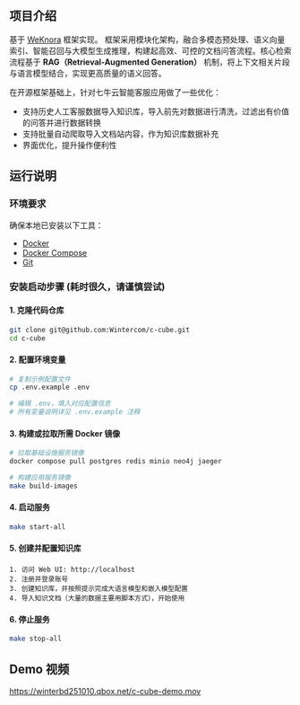 ## 项目介绍

基于 [WeKnora](https://github.com/Tencent/WeKnora) 框架实现。 框架采用模块化架构，融合多模态预处理、语义向量索引、智能召回与大模型生成推理，构建起高效、可控的文档问答流程。核心检索流程基于 **RAG（Retrieval-Augmented Generation）** 机制，将上下文相关片段与语言模型结合，实现更高质量的语义回答。

在开源框架基础上，针对七牛云智能客服应用做了一些优化：
- 支持历史人工客服数据导入知识库，导入前先对数据进行清洗，过滤出有价值的问答并进行数据转换
- 支持批量自动爬取导入文档站内容，作为知识库数据补充
- 界面优化，提升操作便利性

## 运行说明

### 环境要求

确保本地已安装以下工具：

* [Docker](https://www.docker.com/)
* [Docker Compose](https://docs.docker.com/compose/)
* [Git](https://git-scm.com/)

### 安装启动步骤 (耗时很久，请谨慎尝试)

#### 1. 克隆代码仓库

```bash
git clone git@github.com:Wintercom/c-cube.git
cd c-cube
```

#### 2. 配置环境变量

```bash
# 复制示例配置文件
cp .env.example .env

# 编辑 .env，填入对应配置信息
# 所有变量说明详见 .env.example 注释
```

#### 3. 构建或拉取所需 Docker 镜像

```bash
# 拉取基础设施服务镜像
docker compose pull postgres redis minio neo4j jaeger

# 构建应用服务镜像
make build-images
```

#### 4. 启动服务

```bash
make start-all
```

#### 5. 创建并配置知识库

```
1. 访问 Web UI: http://localhost
2. 注册并登录账号
3. 创建知识库，并按照提示完成大语言模型和嵌入模型配置
4. 导入知识文档（大量的数据主要用脚本方式），开始使用
```

#### 6. 停止服务

```bash
make stop-all
```


## Demo 视频

https://winterbd251010.qbox.net/c-cube-demo.mov
